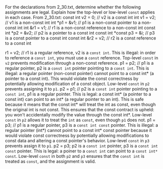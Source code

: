 For the declarations from 2_30.txt, determine whether the following assignments are legal. Explain how the top-level or low-level `const` applies in each case.
From 2_30.txt:
const int v2 = 0;             // v2 is a const int
int v1 = v2;                  // v1 is a non-const int
int *p1 = &v1;                // p1 is a non-const pointer to a non-const int
int &r1 = v1;                 // r1 is a non-const reference to a non-const int
const int *p2 = &v2;          // p2 is a pointer to a const int
const int *const p3 = &i;     // p3 is a const pointer to a const int
const int &r2 = v2;           // r2 is a const reference to a const int

r1 = v2; // r1 is a regular reference, v2 is a `const int`. This is illegal: in order to reference a `const int`, you must use a `const` reference. Top-level `const` in `v2` prevents modification through a non-const reference.
p1 = p2; // p1 is a regular pointer, p2 is a `const int` pointer pointing to a `const int`. This is illegal: a regular pointer (non-const pointer) cannot point to a const int* (a pointer to a const int). This would violate the const correctness by potentially allowing modification of a const object. Low-level `const` in `p2` prevents assigning it to `p1`.
p2 = p1; // p2 is a `const int` pointer pointing to a `const int`, p1 is a regular pointer. This is legal: a const int* (a pointer to a const int) can point to an int* (a regular pointer to an int). This is safe because it means that the const int* will treat the int as const, even though the original int is not const. This ensures that the const contract is upheld: you won't accidentally modify the value through the const int*. Low-level `const` in `p2` allows it to treat the `int` as `const`, even though `p1` does not.
p1 = p3; // p1 is a regular pointer, p3 is a `const int const` pointer. This is illegal: a regular pointer (int*) cannot point to a const int* const pointer because it would violate const correctness by potentially allowing modifications to const data and altering a const pointer's behavior. Low-level `const` in `p3` prevents assign it to `p1`.
p2 = p3; p2 is a `const int` pointer, p3 is a `const int const` pointer. This is legal: a poiner to a `const int` can point to a `const int* const`. Low-level `const` in both `p2` and `p3` ensures that the `const int` is treated as `const`, and the assignment is valid.
